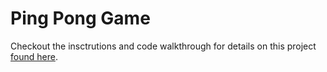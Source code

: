 # Ping Pong Game
Checkout the insctrutions and code walkthrough for details on this project [found here](ping-pong-instructions-and-code-walkthrough.pdf).